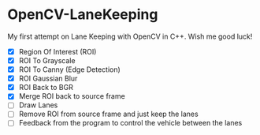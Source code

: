 # OpenCV-LaneKeeping
My first attempt on Lane Keeping with OpenCV in C++. Wish me good luck!


- [x] Region Of Interest (ROI)
- [x] ROI To Grayscale
- [x] ROI To Canny (Edge Detection)
- [x] ROI Gaussian Blur
- [x] ROI Back to BGR
- [x] Merge ROI back to source frame
- [ ] Draw Lanes
- [ ] Remove ROI from source frame and just keep the lanes
- [ ] Feedback from the program to control the vehicle between the lanes 
